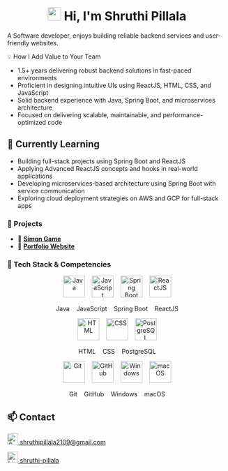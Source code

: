 <h1 align="center">
  <img src="" width="30px" height="30px"/> Hi, I'm Shruthi Pillala
</h1>



A Software developer, enjoys building reliable backend services and user-friendly websites.

💡 How I Add Value to Your Team
- 1.5+ years delivering robust backend solutions in fast-paced environments
- Proficient in designing intuitive UIs using ReactJS, HTML, CSS, and JavaScript
- Solid backend experience with Java, Spring Boot, and microservices architecture
- Focused on delivering scalable, maintainable, and performance-optimized code

## 🌱 Currently Learning
- Building full-stack projects using Spring Boot and ReactJS
- Applying Advanced ReactJS concepts and hooks in real-world applications
- Developing microservices-based architecture using Spring Boot with service communication
- Exploring cloud deployment strategies on AWS and GCP for full-stack apps


### 📂 Projects
- 🚀 [**Simon Game**](https://shruthipillala.github.io/simon-game/)  
- 🔧 [**Portfolio Website**](https://shruthipillala.github.io/Personal-site/)  



### 🧰 Tech Stack & Competencies

<!-- Row 1 -->
<p align="center">
  <img src="https://cdn.jsdelivr.net/gh/devicons/devicon/icons/java/java-original.svg" width="50" height="50" title="Java"/>
  &nbsp;&nbsp;
  <img src="https://cdn.jsdelivr.net/gh/devicons/devicon/icons/javascript/javascript-original.svg" width="50" height="50" title="JavaScript"/>
  &nbsp;&nbsp;
  <img src="https://cdn.jsdelivr.net/gh/devicons/devicon/icons/spring/spring-original.svg" width="50" height="50" title="Spring Boot"/>
  &nbsp;&nbsp;
  <img src="https://cdn.jsdelivr.net/gh/devicons/devicon/icons/react/react-original.svg" width="50" height="50" title="ReactJS"/>
</p>
<p align="center">
  Java &nbsp;&nbsp; JavaScript &nbsp;&nbsp; Spring Boot &nbsp;&nbsp; ReactJS
</p>

<!-- Row 2 -->
<p align="center">
  <img src="https://cdn.jsdelivr.net/gh/devicons/devicon/icons/html5/html5-original.svg" width="50" height="50" title="HTML"/>
  &nbsp;&nbsp;
  <img src="https://cdn.jsdelivr.net/gh/devicons/devicon/icons/css3/css3-original.svg" width="50" height="50" title="CSS"/>
  &nbsp;&nbsp;
  <img src="https://cdn.jsdelivr.net/gh/devicons/devicon/icons/postgresql/postgresql-original.svg" width="50" height="50" title="PostgreSQL"/>
</p>
<p align="center">
  HTML &nbsp;&nbsp; CSS &nbsp;&nbsp; PostgreSQL
</p>

<!-- Row 3 -->
<p align="center">
  <img src="https://cdn.jsdelivr.net/gh/devicons/devicon/icons/git/git-original.svg" width="50" height="50" title="Git"/>
  &nbsp;&nbsp;
  <img src="https://cdn.jsdelivr.net/gh/devicons/devicon/icons/github/github-original.svg" width="50" height="50" title="GitHub"/>
  &nbsp;&nbsp;
  <img src="https://cdn.jsdelivr.net/gh/devicons/devicon/icons/windows8/windows8-original.svg" width="50" height="50" title="Windows"/>
  &nbsp;&nbsp;
  <img src="https://cdn.jsdelivr.net/gh/devicons/devicon/icons/apple/apple-original.svg" width="50" height="50" title="macOS"/>
</p>
<p align="center">
  Git &nbsp;&nbsp; GitHub &nbsp;&nbsp; Windows &nbsp;&nbsp; macOS
</p>


## 📫 Contact
<p>
  <a href="mailto:shruthipillala2109@gmail.com">
    <img src="https://img.icons8.com/color/48/000000/gmail-new.png" alt="Gmail" height="25"/>
    shruthipillala2109@gmail.com
  </a>
</p>
<p>
  <a href="https://www.linkedin.com/in/shruthi-pillala/">
    <img src="https://img.icons8.com/color/48/000000/linkedin.png" alt="LinkedIn" height="25"/>
    shruthi-pillala
  </a>
</p>
